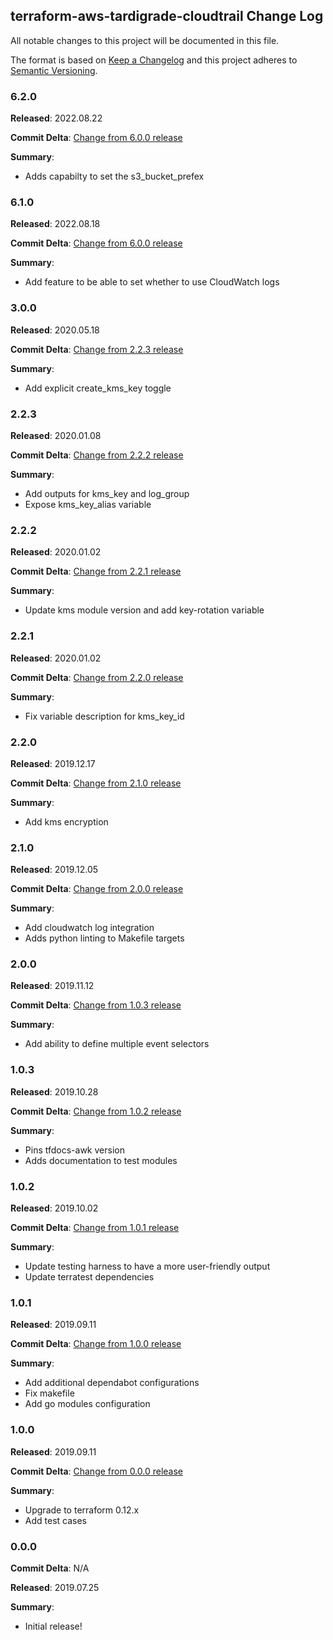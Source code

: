 ## terraform-aws-tardigrade-cloudtrail Change Log

All notable changes to this project will be documented in this file.

The format is based on [Keep a Changelog](http://keepachangelog.com/) and this project adheres to [Semantic Versioning](http://semver.org/).

### 6.2.0

**Released**: 2022.08.22

**Commit Delta**: [Change from 6.0.0 release](https://github.com/plus3it/terraform-aws-tardigrade-cloudtrail/compare/6.1.0...6.0.0)

**Summary**:

*   Adds capabilty to set the s3_bucket_prefex

### 6.1.0

**Released**: 2022.08.18

**Commit Delta**: [Change from 6.0.0 release](https://github.com/plus3it/terraform-aws-tardigrade-cloudtrail/compare/6.0.0...6.1.0)

**Summary**:

*   Add feature to be able to set whether to use CloudWatch logs

### 3.0.0

**Released**: 2020.05.18

**Commit Delta**: [Change from 2.2.3 release](https://github.com/plus3it/terraform-aws-tardigrade-cloudtrail/compare/2.2.3...3.0.0)

**Summary**:

*   Add explicit create_kms_key toggle

### 2.2.3

**Released**: 2020.01.08

**Commit Delta**: [Change from 2.2.2 release](https://github.com/plus3it/terraform-aws-tardigrade-cloudtrail/compare/2.2.2...2.2.3)

**Summary**:

*   Add outputs for kms_key and log_group
*   Expose kms_key_alias variable

### 2.2.2

**Released**: 2020.01.02

**Commit Delta**: [Change from 2.2.1 release](https://github.com/plus3it/terraform-aws-tardigrade-cloudtrail/compare/2.2.1...2.2.2)

**Summary**:

*   Update kms module version and add key-rotation variable

### 2.2.1

**Released**: 2020.01.02

**Commit Delta**: [Change from 2.2.0 release](https://github.com/plus3it/terraform-aws-tardigrade-cloudtrail/compare/2.2.0...2.2.1)

**Summary**:

*   Fix variable description for kms_key_id

### 2.2.0

**Released**: 2019.12.17

**Commit Delta**: [Change from 2.1.0 release](https://github.com/plus3it/terraform-aws-tardigrade-cloudtrail/compare/2.1.0...2.2.0)

**Summary**:

*   Add kms encryption

### 2.1.0

**Released**: 2019.12.05

**Commit Delta**: [Change from 2.0.0 release](https://github.com/plus3it/terraform-aws-tardigrade-cloudtrail/compare/2.0.0...2.1.0)

**Summary**:

*   Add cloudwatch log integration
*   Adds python linting to Makefile targets

### 2.0.0

**Released**: 2019.11.12

**Commit Delta**: [Change from 1.0.3 release](https://github.com/plus3it/terraform-aws-tardigrade-cloudtrail/compare/1.0.3...2.0.0)

**Summary**:

*   Add ability to define multiple event selectors

### 1.0.3

**Released**: 2019.10.28

**Commit Delta**: [Change from 1.0.2 release](https://github.com/plus3it/terraform-aws-tardigrade-cloudtrail/compare/1.0.2...1.0.3)

**Summary**:

*   Pins tfdocs-awk version
*   Adds documentation to test modules

### 1.0.2

**Released**: 2019.10.02

**Commit Delta**: [Change from 1.0.1 release](https://github.com/plus3it/terraform-aws-tardigrade-cloudtrail/compare/1.0.1...1.0.2)

**Summary**:

*   Update testing harness to have a more user-friendly output
*   Update terratest dependencies

### 1.0.1

**Released**: 2019.09.11

**Commit Delta**: [Change from 1.0.0 release](https://github.com/plus3it/terraform-aws-tardigrade-cloudtrail/compare/1.0.0...1.0.1)

**Summary**:

*   Add additional dependabot configurations
*   Fix makefile
*   Add go modules configuration

### 1.0.0

**Released**: 2019.09.11

**Commit Delta**: [Change from 0.0.0 release](https://github.com/plus3it/terraform-aws-tardigrade-cloudtrail/compare/0.0.0...1.0.0)

**Summary**:

*   Upgrade to terraform 0.12.x
*   Add test cases

### 0.0.0

**Commit Delta**: N/A

**Released**: 2019.07.25

**Summary**:

*   Initial release!
